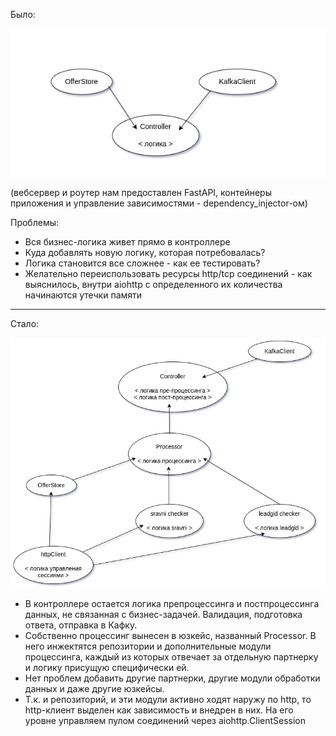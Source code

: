 Было:

![[uc_old.png]](uc_old.png)

(вебсервер и роутер нам предоставлен FastAPI, контейнеры приложения и управление зависимостями - dependency_injector-ом)

Проблемы:
- Вся бизнес-логика живет прямо в контроллере
- Куда добавлять новую логику, которая потребовалась?
- Логика становится все сложнее - как ее тестировать?
- Желательно переиспользовать ресурсы http/tcp соединений - как выяснилось, внутри aiohttp с определенного их количества начинаются утечки памяти

***

Стало:

![[uc_evo.png]](uc_evo.png)

- В контроллере остается логика препроцессинга и постпроцессинга данных, не связанная с бизнес-задачей. Валидация, подготовка ответа, отправка в Кафку. 
- Собственно процессинг вынесен в юзкейс, названный Processor. В него инжектятся репозитории и дополнительные модули процессинга, каждый из которых отвечает за отдельную партнерку и логику присущую специфически ей. 
- Нет проблем добавить другие партнерки, другие модули обработки данных и даже другие юзкейсы.
- Т.к. и репозиторий, и эти модули активно ходят наружу по http, то http-клиент выделен как зависимость и внедрен в них. На его уровне управляем пулом соединений через aiohttp.ClientSession